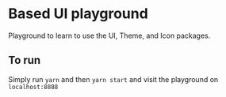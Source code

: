 # Based UI playground

Playground to learn to use the UI, Theme, and Icon packages.

## To run

Simply run `yarn` and then `yarn start` and visit the playground on `localhost:8888`
